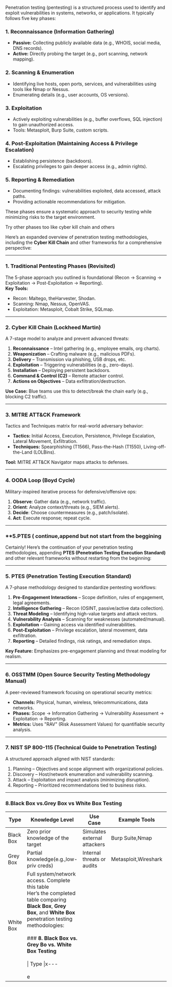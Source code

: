 Penetration testing (pentesting) is a structured process used to identify and exploit vulnerabilities in systems, networks, or applications. It typically follows five key phases:

### **1. Reconnaissance (Information Gathering)**  
- **Passive:** Collecting publicly available data (e.g., WHOIS, social media, DNS records).  
- **Active:** Directly probing the target (e.g., port scanning, network mapping).  

### **2. Scanning & Enumeration**  
- Identifying live hosts, open ports, services, and vulnerabilities using tools like Nmap or Nessus.  
- Enumerating details (e.g., user accounts, OS versions).  

### **3. Exploitation**  
- Actively exploiting vulnerabilities (e.g., buffer overflows, SQL injection) to gain unauthorized access.  
- Tools: Metasploit, Burp Suite, custom scripts.  

### **4. Post-Exploitation (Maintaining Access & Privilege Escalation)**  
- Establishing persistence (backdoors).  
- Escalating privileges to gain deeper access (e.g., admin rights).  

### **5. Reporting & Remediation**  
- Documenting findings: vulnerabilities exploited, data accessed, attack paths.  
- Providing actionable recommendations for mitigation.  

These phases ensure a systematic approach to security testing while minimizing risks to the target environment.

Try other phases too like cyber kill chain and others


Here’s an expanded overview of penetration testing methodologies, including the **Cyber Kill Chain** and other frameworks for a comprehensive perspective:

---

### **1. Traditional Pentesting Phases (Revisited)**  
The 5-phase approach you outlined is foundational (Recon → Scanning → Exploitation → Post-Exploitation → Reporting).  
**Key Tools:**  
- Recon: Maltego, theHarvester, Shodan.  
- Scanning: Nmap, Nessus, OpenVAS.  
- Exploitation: Metasploit, Cobalt Strike, SQLmap.  

---

### **2. Cyber Kill Chain (Lockheed Martin)**  
A 7-stage model to analyze and prevent advanced threats:  
1. **Reconnaissance** – Intel gathering (e.g., employee emails, org charts).  
2. **Weaponization** – Crafting malware (e.g., malicious PDFs).  
3. **Delivery** – Transmission via phishing, USB drops, etc.  
4. **Exploitation** – Triggering vulnerabilities (e.g., zero-days).  
5. **Installation** – Deploying persistent backdoors.  
6. **Command & Control (C2)** – Remote attacker control.  
7. **Actions on Objectives** – Data exfiltration/destruction.  

**Use Case:** Blue teams use this to detect/break the chain early (e.g., blocking C2 traffic).  

---

### **3. MITRE ATT&CK Framework**  
Tactics and Techniques matrix for real-world adversary behavior:  
- **Tactics:** Initial Access, Execution, Persistence, Privilege Escalation, Lateral Movement, Exfiltration.  
- **Techniques:** Spearphishing (T1566), Pass-the-Hash (T1550), Living-off-the-Land (LOLBins).  

**Tool:** MITRE ATT&CK Navigator maps attacks to defenses.

---

### **4. OODA Loop (Boyd Cycle)**  
Military-inspired iterative process for defensive/offensive ops:  
1. **Observe**: Gather data (e.g., network traffic).  
2. **Orient**: Analyze context/threats (e.g., SIEM alerts).  
3. **Decide**: Choose countermeasures (e.g., patch/isolate).   
4. **Act**: Execute response; repeat cycle.

---

### **5.PTES ( continue,append but not start from the beggining

 Certainly! Here’s the continuation of your penetration testing methodologies, appending **PTES (Penetration Testing Execution Standard)** and other relevant frameworks without restarting from the beginning:

---

### **5. PTES (Penetration Testing Execution Standard)**  
A 7-phase methodology designed to standardize pentesting workflows:  
1. **Pre-Engagement Interactions** – Scope definition, rules of engagement, legal agreements.  
2. **Intelligence Gathering** – Recon (OSINT, passive/active data collection).  
3. **Threat Modeling** – Identifying high-value targets and attack vectors.  
4. **Vulnerability Analysis** – Scanning for weaknesses (automated/manual).  
5. **Exploitation** – Gaining access via identified vulnerabilities.  
6. **Post-Exploitation** – Privilege escalation, lateral movement, data exfiltration.  
7. **Reporting** – Detailed findings, risk ratings, and remediation steps.  

**Key Feature:** Emphasizes pre-engagement planning and threat modeling for realism.

---

### **6. OSSTMM (Open Source Security Testing Methodology Manual)**  
A peer-reviewed framework focusing on operational security metrics:  
- **Channels:** Physical, human, wireless, telecommunications, data networks.  
- **Phases:** Scope → Information Gathering → Vulnerability Assessment → Exploitation → Reporting.  
- **Metrics:** Uses "RAV" (Risk Assessment Values) for quantifiable security analysis.

---

### **7. NIST SP 800-115 (Technical Guide to Penetration Testing)**  
A structured approach aligned with NIST standards:  
1. Planning – Objectives and scope alignment with organizational policies.  
2. Discovery – Host/network enumeration and vulnerability scanning.  
3. Attack – Exploitation and impact analysis (minimizing disruption).  
4. Reporting – Prioritized recommendations tied to business risks.

---

### **8.Black Box vs.Grey Box vs White Box Testing**  

| Type      | Knowledge Level                                                                                                                                                                                                                                                                    | Use Case                     | Example Tools        |     |
| --------- | ---------------------------------------------------------------------------------------------------------------------------------------------------------------------------------------------------------------------------------------------------------------------------------- | ---------------------------- | -------------------- | --- |
| Black Box | Zero prior knowledge of the target                                                                                                                                                                                                                                                 | Simulates external attackers | Burp Suite,Nmap      |     |
| Grey Box  | Partial knowledge(e.g.,low-priv creds)                                                                                                                                                                                                                                             | Internal threats or audits   | Metasploit,Wireshark |     |
| White Box | Full system/network access. Complete this table<br>Her’s the completed table comparing **Black Box**, **Grey Box**, and **White Box** penetration testing methodologies:<br><br>### **8. Black Box vs. Grey Bo vs. White Box Testing**  <br><br>\| Type       \|x---<br><br>e<br>  |                              |                      |     |